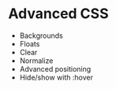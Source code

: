 # Advanced CSS

- Backgrounds
- Floats
- Clear
- Normalize
- Advanced positioning
- Hide/show with :hover
